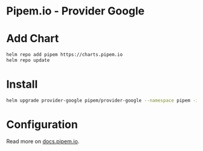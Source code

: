 # Pipem.io - Provider Google

# Add Chart

```bash
helm repo add pipem https://charts.pipem.io
helm repo update
```

# Install

```bash
helm upgrade provider-google pipem/provider-google --namespace pipem -i
```

# Configuration

Read more on [docs.pipem.io](https://docs.pipem.io).
